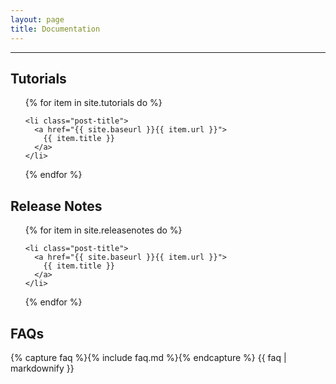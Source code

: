 ```yaml
---
layout: page
title: Documentation
---
```

<div class="introduction">
</div>

<hr>

<div class="toc">
  <h2>Tutorials</h2>
  <ul class="post">
  {% for item in site.tutorials do %}
  
    <li class="post-title">
      <a href="{{ site.baseurl }}{{ item.url }}">
        {{ item.title }}
      </a>
    </li>
  {% endfor %}
  </ul>  
  <h2>Release Notes</h2>
  <ul class="post">
  {% for item in site.releasenotes do %}
  
    <li class="post-title">
      <a href="{{ site.baseurl }}{{ item.url }}">
        {{ item.title }}
      </a>
    </li>
  {% endfor %}
  </ul>  
  <h2>FAQs</h2>
{% capture faq %}{% include faq.md %}{% endcapture %}
{{ faq | markdownify }}
</div>




